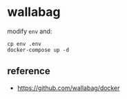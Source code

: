 # wallabag

modify `env` and:

	cp env .env
	docker-compose up -d


## reference

- <https://github.com/wallabag/docker>

